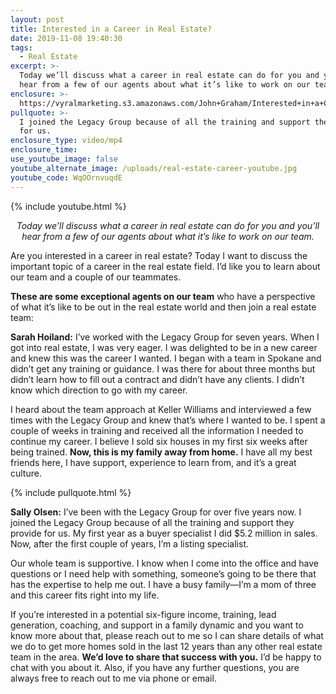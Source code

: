 ```yaml
---
layout: post
title: Interested in a Career in Real Estate?
date: 2019-11-08 19:40:30
tags:
  - Real Estate
excerpt: >-
  Today we’ll discuss what a career in real estate can do for you and you’ll
  hear from a few of our agents about what it’s like to work on our team.
enclosure: >-
  https://vyralmarketing.s3.amazonaws.com/John+Graham/Interested+in+a+Career+in+Real+Estate_.mp4
pullquote: >-
  I joined the Legacy Group because of all the training and support they provide
  for us.
enclosure_type: video/mp4
enclosure_time:
use_youtube_image: false
youtube_alternate_image: /uploads/real-estate-career-youtube.jpg
youtube_code: WqOOrnvuqdE
---
```


{% include youtube.html %}

<p style="text-align:center;"><em>Today we’ll discuss what a career in real estate can do for you and you’ll hear from a few of our agents about what it’s like to work on our team.</em></p>

Are you interested in a career in real estate? Today I want to discuss the important topic of a career in the real estate field. I’d like you to learn about our team and a couple of our teammates.

**These are some exceptional agents on our team** who have a perspective of what it’s like to be out in the real estate world and then join a real estate team:

**Sarah Hoiland:** I’ve worked with the Legacy Group for seven years. When I got into real estate, I was very eager. I was delighted to be in a new career and knew this was the career I wanted. I began with a team in Spokane and didn’t get any training or guidance. I was there for about three months but didn’t learn how to fill out a contract and didn’t have any clients. I didn’t know which direction to go with my career.&nbsp;

I heard about the team approach at Keller Williams and interviewed a few times with the Legacy Group and knew that’s where I wanted to be. I spent a couple of weeks in training and received all the information I needed to continue my career. I believe I sold six houses in my first six weeks after being trained. **Now, this is my family away from home.** I have all my best friends here, I have support, experience to learn from, and it’s a great culture.&nbsp;

{% include pullquote.html %}

**Sally Olsen:** I’ve been with the Legacy Group for over five years now. I joined the Legacy Group because of all the training and support they provide for us. My first year as a buyer specialist I did $5.2 million in sales. Now, after the first couple of years, I’m a listing specialist.&nbsp;

Our whole team is supportive. I know when I come into the office and have questions or I need help with something, someone’s going to be there that has the expertise to help me out. I have a busy family—I’m a mom of three and this career fits right into my life.

If you’re interested in a potential six-figure income, training, lead generation, coaching, and support in a family dynamic and you want to know more about that, please reach out to me so I can share details of what we do to get more homes sold in the last 12 years than any other real estate team in the area. **We’d love to share that success with you.** I’d be happy to chat with you about it. Also, if you have any further questions, you are always free to reach out to me via phone or email.